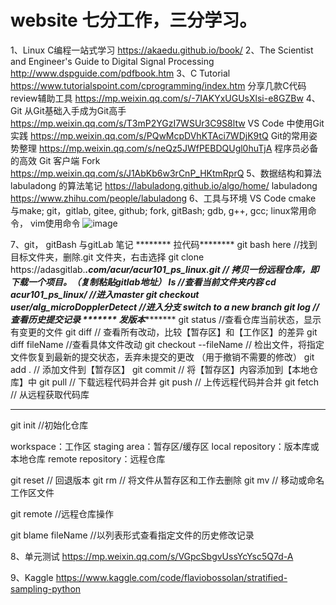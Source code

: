 # website 七分工作，三分学习。
1、Linux C编程一站式学习 https://akaedu.github.io/book/
2、The Scientist and Engineer's Guide to Digital Signal Processing http://www.dspguide.com/pdfbook.htm
3、C Tutorial https://www.tutorialspoint.com/cprogramming/index.htm
分享几款C代码review辅助工具 https://mp.weixin.qq.com/s/-7IAKYxUGUsXlsi-e8GZBw
4、Git 
从Git基础入手成为Git高手 https://mp.weixin.qq.com/s/T3mP2YGzI7WSUr3C9S8ltw
VS Code 中使用Git实践 https://mp.weixin.qq.com/s/PQwMcpDVhKTAci7WDjK9tQ
Git的常用姿势整理 https://mp.weixin.qq.com/s/neQz5JWfPEBDQUgl0huTjA
程序员必备的高效 Git 客户端 Fork https://mp.weixin.qq.com/s/J1AbKb6w3rCnP_HKtmRprQ
5、数据结构和算法
labuladong 的算法笔记 https://labuladong.github.io/algo/home/
labuladong https://www.zhihu.com/people/labuladong
6、工具与环境
VS Code
cmake 与make;
git，gitlab, gitee, github; fork, gitBash;
gdb, g++, gcc;
linux常用命令， vim使用命令
![image](https://github.com/yulinlinlynn/website/assets/94822885/459217fd-24ca-40a0-a541-67f8d41f5286)

7、git， gitBash 与gitLab 笔记
******** 拉代码********
git bash here //找到目标文件夹，删除.git 文件夹，右击选择
git clone https://adasgitlab.***.com/acur/acur101_ps_linux.git // 拷贝一份远程仓库，即下载一个项目。（复制粘贴gitlab地址）
ls //查看当前文件夹内容
cd acur101_ps_linux/    //进入master
git checkout user/alg_microDopplerDetect //进入分支 switch to a new branch
git log  // 查看历史提交记录
******* 发版本**********
git status //查看仓库当前状态，显示有变更的文件
git diff   // 查看所有改动，比较【暂存区】和【工作区】的差异
git diff fileName //查看具体文件改动
git checkout --fileName // 检出文件，将指定文件恢复到最新的提交状态，丢弃未提交的更改 （用于撤销不需要的修改）
git add  .    // 添加文件到【暂存区】
git commit  // 将【暂存区】内容添加到【本地仓库】中
git pull // 下载远程代码并合并
git push // 上传远程代码并合并
git fetch // 从远程获取代码库

***************  *************************
git init //初始化仓库

workspace：工作区
staging area：暂存区/缓存区
local repository：版本库或本地仓库
remote repository：远程仓库

git reset // 回退版本
git rm // 将文件从暂存区和工作去删除
git mv // 移动或命名工作区文件

git remote  //远程仓库操作

git blame  fileName  //以列表形式查看指定文件的历史修改记录

8、单元测试 https://mp.weixin.qq.com/s/VGpcSbgvUssYcYsc5Q7d-A

9、Kaggle https://www.kaggle.com/code/flaviobossolan/stratified-sampling-python

